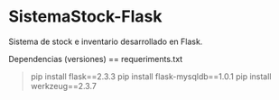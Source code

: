 # SistemaStock-Flask
Sistema de stock e inventario desarrollado en Flask.

Dependencias (versiones) == requeriments.txt
> pip install flask==2.3.3
> pip install flask-mysqldb==1.0.1
> pip install werkzeug==2.3.7

